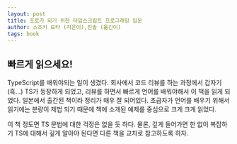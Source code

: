 ```yaml
---
layout: post
title: 프로가 되기 위한 타입스크립트 프로그래밍 입문
author: 스즈키 료타 (지은이),진솔 (옮긴이)
tags: book
---
```


## 빠르게 읽으세요!

TypeScript를 배워야되는 일이 생겼다. 회사에서 코드 리뷰를 하는 과정에서 갑자기(흑...) TS가 등장하게 되었고, 리뷰를 하면서 빠르게 언어를 배워야해서 이 책을 읽게 되었다. 일본에서 출간된 책이라 정리가 매우 잘 되어있다. 초급자가 언어를 배우기 위해서 읽기에는 분량이 제법 되기 때문에 책에 소개된 예제를 중심으로 크게 크게 읽었다.

이 책 정도면 TS 문법에 대한 걱정은 없을 듯 하다. 물론, 깊게 들어가면 한 없이 복잡하기 TS에 대해서 깊게 알아야 된다면 다른 책을 교차로 참고하도록 하자.
